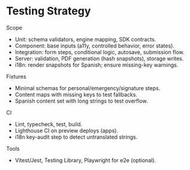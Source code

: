 # Testing Strategy

Scope

- Unit: schema validators, engine mapping, SDK contracts.
- Component: base inputs (a11y, controlled behavior, error states).
- Integration: form steps, conditional logic, autosave, submission flow.
- Server: validation, PDF generation (hash snapshots), storage writes.
- i18n: render snapshots for Spanish; ensure missing-key warnings.

Fixtures

- Minimal schemas for personal/emergency/signature steps.
- Content maps with missing keys to test fallbacks.
- Spanish content set with long strings to test overflow.

CI

- Lint, typecheck, test, build.
- Lighthouse CI on preview deploys (apps).
- i18n key-audit step to detect untranslated strings.

Tools

- Vitest/Jest, Testing Library, Playwright for e2e (optional).
